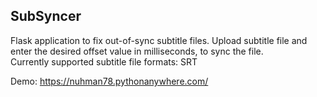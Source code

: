 ## SubSyncer  

Flask application to fix out-of-sync subtitle files. Upload subtitle file and enter the desired offset value in milliseconds, to sync the file.  
Currently supported subtitle file formats: SRT  
  
Demo:  https://nuhman78.pythonanywhere.com/  
